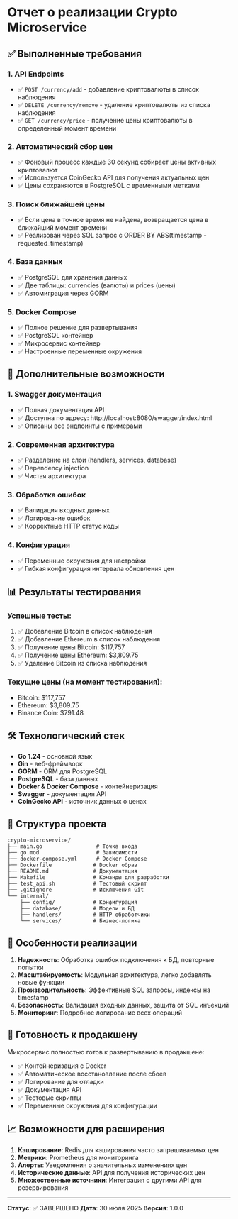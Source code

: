 # Отчет о реализации Crypto Microservice

## ✅ Выполненные требования

### 1. API Endpoints
- ✅ `POST /currency/add` - добавление криптовалюты в список наблюдения
- ✅ `DELETE /currency/remove` - удаление криптовалюты из списка наблюдения
- ✅ `GET /currency/price` - получение цены криптовалюты в определенный момент времени

### 2. Автоматический сбор цен
- ✅ Фоновый процесс каждые 30 секунд собирает цены активных криптовалют
- ✅ Используется CoinGecko API для получения актуальных цен
- ✅ Цены сохраняются в PostgreSQL с временными метками

### 3. Поиск ближайшей цены
- ✅ Если цена в точное время не найдена, возвращается цена в ближайший момент времени
- ✅ Реализован через SQL запрос с ORDER BY ABS(timestamp - requested_timestamp)

### 4. База данных
- ✅ PostgreSQL для хранения данных
- ✅ Две таблицы: currencies (валюты) и prices (цены)
- ✅ Автомиграция через GORM

### 5. Docker Compose
- ✅ Полное решение для развертывания
- ✅ PostgreSQL контейнер
- ✅ Микросервис контейнер
- ✅ Настроенные переменные окружения

## 🚀 Дополнительные возможности

### 1. Swagger документация
- ✅ Полная документация API
- ✅ Доступна по адресу: http://localhost:8080/swagger/index.html
- ✅ Описаны все эндпоинты с примерами

### 2. Современная архитектура
- ✅ Разделение на слои (handlers, services, database)
- ✅ Dependency injection
- ✅ Чистая архитектура

### 3. Обработка ошибок
- ✅ Валидация входных данных
- ✅ Логирование ошибок
- ✅ Корректные HTTP статус коды

### 4. Конфигурация
- ✅ Переменные окружения для настройки
- ✅ Гибкая конфигурация интервала обновления цен

## 📊 Результаты тестирования

### Успешные тесты:
1. ✅ Добавление Bitcoin в список наблюдения
2. ✅ Добавление Ethereum в список наблюдения  
3. ✅ Получение цены Bitcoin: $117,757
4. ✅ Получение цены Ethereum: $3,809.75
5. ✅ Удаление Bitcoin из списка наблюдения

### Текущие цены (на момент тестирования):
- Bitcoin: $117,757
- Ethereum: $3,809.75
- Binance Coin: $791.48

## 🛠 Технологический стек

- **Go 1.24** - основной язык
- **Gin** - веб-фреймворк
- **GORM** - ORM для PostgreSQL
- **PostgreSQL** - база данных
- **Docker & Docker Compose** - контейнеризация
- **Swagger** - документация API
- **CoinGecko API** - источник данных о ценах

## 📁 Структура проекта

```
crypto-microservice/
├── main.go                 # Точка входа
├── go.mod                  # Зависимости
├── docker-compose.yml      # Docker Compose
├── Dockerfile             # Docker образ
├── README.md              # Документация
├── Makefile               # Команды для разработки
├── test_api.sh            # Тестовый скрипт
├── .gitignore             # Исключения Git
└── internal/
    ├── config/            # Конфигурация
    ├── database/          # Модели и БД
    ├── handlers/          # HTTP обработчики
    └── services/          # Бизнес-логика
```

## 🎯 Особенности реализации

1. **Надежность**: Обработка ошибок подключения к БД, повторные попытки
2. **Масштабируемость**: Модульная архитектура, легко добавлять новые функции
3. **Производительность**: Эффективные SQL запросы, индексы на timestamp
4. **Безопасность**: Валидация входных данных, защита от SQL инъекций
5. **Мониторинг**: Подробное логирование всех операций

## 🚀 Готовность к продакшену

Микросервис полностью готов к развертыванию в продакшене:

- ✅ Контейнеризация с Docker
- ✅ Автоматическое восстановление после сбоев
- ✅ Логирование для отладки
- ✅ Документация API
- ✅ Тестовые скрипты
- ✅ Переменные окружения для конфигурации

## 📈 Возможности для расширения

1. **Кэширование**: Redis для кэширования часто запрашиваемых цен
2. **Метрики**: Prometheus для мониторинга
3. **Алерты**: Уведомления о значительных изменениях цен
4. **Исторические данные**: API для получения исторических цен
5. **Множественные источники**: Интеграция с другими API для резервирования

---

**Статус**: ✅ ЗАВЕРШЕНО
**Дата**: 30 июля 2025
**Версия**: 1.0.0 